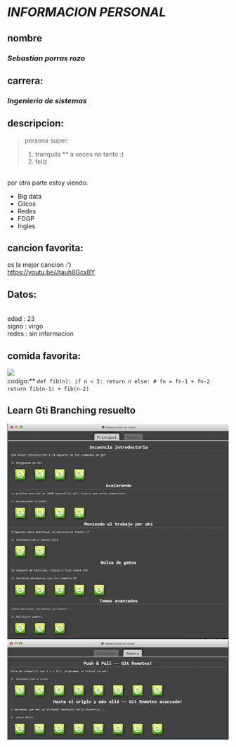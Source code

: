 # *INFORMACION PERSONAL*
## **nombre**
### *Sebastian porras rozo*
## **carrera:**
### *Ingenieria de sistemas*
## **descripcion:**
> persona super: 
>1. tranquila
>** a veces no tanto :)
>2. feliz
>
\
por otra parte estoy viendo:
* Big data
* Cilcos
* Redes
* FDGP
* Ingles
## **cancion favorita:** 
es la mejor cancion :')
\
<https://youtu.be/Jtauh8GcxBY>
## **Datos:** 
\
edad : 23
\
signo : virgo 
\
redes : sin informacion
## **comida favorita:**
![](https://www.google.com/imgres?imgurl=https%3A%2F%2Fimages.aws.nestle.recipes%2Foriginal%2F32bfcaf831e22d6d7ec102ceda99044d_Maggi_-_Chicken_Tacos.jpg&imgrefurl=https%3A%2F%2Fwww.goodnes.com%2Fes%2Fmaggi%2Frecetas%2Ftacos-de-pollo-sin-gluten%2F&tbnid=NBaoWqwCMCMBbM&vet=12ahUKEwjcksWf-_X8AhVEqIQIHdM-D6EQMygFegUIARCQAg..i&docid=alL-hI7rBSceGM&w=448&h=448&q=tacos&ved=2ahUKEwjcksWf-_X8AhVEqIQIHdM-D6EQMygFegUIARCQAg)
\
codigo:**
`def fib(n):
    if n < 2:
        return n
    else:
        # fn = fn-1 + fn-2
        return fib(n-1) + fib(n-2)`

## **Learn Gti Branching resuelto**
![](https://github.com/sebasporras14/cvds-lab1/blob/master/sebastian.porras/Captura%20de%20pantalla%202023-02-01%20223643.png)
\
![](https://github.com/sebasporras14/cvds-lab1/blob/master/sebastian.porras/Captura%20de%20pantalla%202023-02-01%20223707.png)




